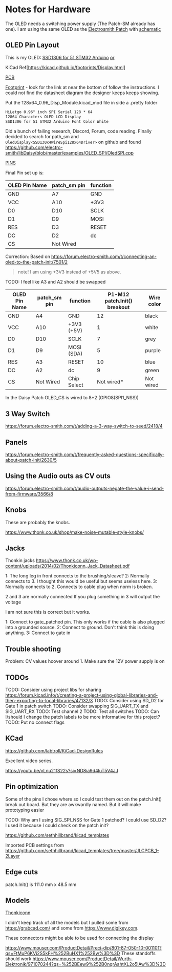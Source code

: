 # Notes for Hardware

The OLED needs a switching power supply (The Patch-SM already has one). I am
using the same OLED as the [Electrosmith Patch](https://electro-smith.com/products/patch)
with [schematic](https://daisy.nyc3.cdn.digitaloceanspaces.com/products/patch/ES_Daisy_Patch_Rev4.pdf)

## OLED Pin Layout

This is my OLED: [SSD1306 for 51 STM32 Arduino](https://www.amazon.com/dp/B01N1LZQA8?th=1) [or](http://hiletgo.com/ProductDetail/2169510.html)

KiCad Ref[https://kicad.github.io/footprints/Display.html]

[PCB](https://github.com/adafruit/Adafruit-128x64-Monochrome-OLED-PCB)

[Footprint](https://kicadrookie.blogspot.com/2022/01/096-inch-128x64-spi-display-module_4.html) - look for the link at near the bottom of follow the instructions. I could not find the datasheet diagram the designer keeps keeps showing. 

Put the 128x64_0.96_Disp_Module.kicad_mod file in side a .pretty folder

```txt
HiLetgo 0.96" inch SPI Serial 128 * 64
12864 Characters OLED LCD Display 
SSD1306 for 51 STM32 Arduino Font Color White 
```

Did a bunch of failing research, Discord, Forum, code reading. Finally decided
to search for path_sm and `OledDisplay<SSD130x4WireSpi128x64Driver>` on github
and found <https://github.com/electro-smith/libDaisy/blob/master/examples/OLED_SPI/OledSPI.cpp>

[PINS](https://electronics.stackexchange.com/questions/581256/wiring-a-ssd1306-oled-with-spi)

Final Pin set up is:

| OLED Pin Name | patch_sm pin | function |
| ------------- | ------------ | -------- |
| GND           | A7           | GND      |
| VCC           | A10          | +3V3     |
| D0            | D10          | SCLK     |
| D1            | D9           | MOSI     |
| RES           | D3           | RESET    |
| DC            | D2           | dc       |
| CS            | Not Wired    |          |

Correction: Based on <https://forum.electro-smith.com/t/connecting-an-oled-to-the-patch-init/7501/2>

> note! I am using +3V3 instead of +5V5 as above.

TODO: I feel like A3 and A2 should be swapped 

| OLED Pin Name | patch_sm pin | function    | P1-M12 patch.Init() breakout | Wire color |
| ------------- | ------------ | ----------- | ---------------------------- | ---------- |
| GND           | A4           | GND         | 12                           | black      |
| VCC           | A10          | +3V3 (+5V)  | 1                            | white      |
| D0            | D10          | SCLK        | 7                            | grey       |
| D1            | D9           | MOSI  (SDA) | 5                            | purple     |
| RES           | A3           | RESET       | 10                           | blue       |
| DC            | A2           | dc          | 9                            | green      |
| CS            | Not Wired    | Chip Select | Not wired*                   | Not wired  |

In the Daisy Patch OLED_CS is wired to 8*2 (GPIO8(SPI1_NSS)) 


## 3 Way Switch

<https://forum.electro-smith.com/t/adding-a-3-way-switch-to-seed/2418/4>

## Panels

<https://forum.electro-smith.com/t/frequently-asked-questions-specifically-about-patch-init/2630/5>

## Using the Audio outs as CV outs

<https://forum.electro-smith.com/t/audio-outputs-negate-the-value-i-send-from-firmware/3566/8>

## Knobs

These are probably the knobs. 

<https://www.thonk.co.uk/shop/make-noise-mutable-style-knobs/>

## Jacks

Thonkin jacks <https://www.thonk.co.uk/wp-content/uploads/2014/02/Thonkiconn_Jack_Datasheet.pdf>

1: The long leg in front connects to the brushing/sleave?
2: Normally connects to 3. I thought this would be useful but seems useless here.
3: Normally connects to 2. Connects to cable plug when norm is broken.

2 and 3 are normally connected
If you plug something in 3 will output the voltage

I am not sure this is correct but it works.

1: Connect to gate_patched pin. This only works if the cable is also plugged
into a grounded source.
2: Connect to ground. Don't think this is doing anything.
3: Connect to gate in 

## Trouble shooting

Problem: CV values hoover around 1. Make sure the 12V power supply is on

## TODOs

TODO: Consider using project libs for sharing <https://forum.kicad.info/t/creating-a-project-using-global-libraries-and-then-exporting-to-local-libraries/47132/3>
TODO: Consider using SD_D2 for Gate 1 in patch switch
TODO: Consider swapping SIG_UART_TX and SIG_UART_RX
TODO: Test channel 2
TODO: Test all switches
TODO: Can I/should I change the patch labels to be more informative for this
project?
TODO: Put no connect flags

## KCad

<https://github.com/labtroll/KiCad-DesignRules>

Excellent video series. 

<https://youtu.be/vLnu21fS22s?si=ND8ia9d4luT5V4JJ>


## Pin optimization

Some of the pins I chose where so I could test them out on the patch.Init() 
break out board. But they are awkwardly named. But it will make prototyping easier

TODO: Why am I using SIG_SPI_NSS for Gate 1 patched? I could use SD_D2? I used it because I could check on the patch init? 

<https://github.com/sethhillbrand/kicad_templates>

Imported PCB settings from <https://github.com/sethhillbrand/kicad_templates/tree/master/JLCPCB_1-2Layer>

## Edge cuts

patch.Init() is 111.0 mm x 48.5 mm


## Models

[Thonkiconn](https://grabcad.com/library/wqp-pj398sm-1)

I didn't keep track of all the models but I pulled some from 
<https://grabcad.com/> and some from <https://www.digikey.com>.


These connectors might be able to be used for connecting the display

<https://www.mouser.com/ProductDetail/Preci-dip/801-87-050-10-001101?qs=FtMuP6KVi2S5kFH%252BuHX1%252Bw%3D%3D>
These standoffs should work
<https://www.mouser.com/ProductDetail/Wurth-Elektronik/971070244?qs=%252BEew9%252B0nqrAahtXL2o5lAw%3D%3D>